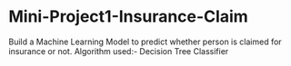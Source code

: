 # Mini-Project1-Insurance-Claim
Build a Machine Learning Model to predict whether person is claimed for insurance or not. Algorithm used:- Decision Tree Classifier
